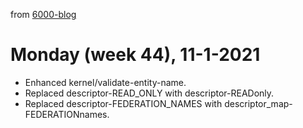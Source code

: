 from [6000-blog](../../../6000-blog.md)
# Monday (week 44), 11-1-2021
- Enhanced kernel/validate-entity-name.
- Replaced descriptor-READ_ONLY with descriptor-READonly.
- Replaced descriptor-FEDERATION_NAMES with descriptor_map-FEDERATIONnames.